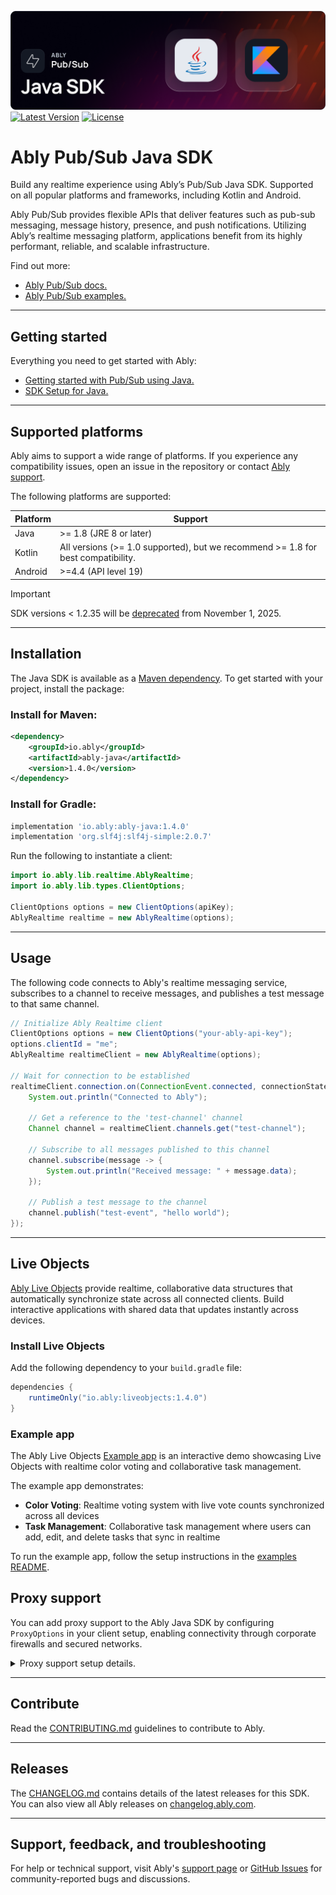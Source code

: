 ![Ably Pub/Sub Java Header](images/javaSDK-github.png)
[![Latest Version](https://img.shields.io/maven-central/v/io.ably/ably-java)](https://central.sonatype.com/artifact/io.ably/ably-java)
[![License](https://badgen.net/github/license/ably/ably-java)](https://github.com/ably/ably-java/blob/main/LICENSE)

# Ably Pub/Sub Java SDK

Build any realtime experience using Ably’s Pub/Sub Java SDK. Supported on all popular platforms and frameworks, including Kotlin and Android.

Ably Pub/Sub provides flexible APIs that deliver features such as pub-sub messaging, message history, presence, and push notifications. Utilizing Ably’s realtime messaging platform, applications benefit from its highly performant, reliable, and scalable infrastructure.

Find out more:

* [Ably Pub/Sub docs.](https://ably.com/docs/basics)
* [Ably Pub/Sub examples.](https://ably.com/examples?product=pubsub)

---

## Getting started

Everything you need to get started with Ably:

* [Getting started with Pub/Sub using Java.](https://ably.com/docs/getting-started/java)
* [SDK Setup for Java.](https://ably.com/docs/getting-started/setup?lang=java)

---

## Supported platforms

Ably aims to support a wide range of platforms. If you experience any compatibility issues, open an issue in the repository or contact [Ably support](https://ably.com/support).

The following platforms are supported:

| Platform | Support |
|----------|---------|
| Java     | >= 1.8 (JRE 8 or later) |
| Kotlin   | All versions (>= 1.0 supported), but we recommend >= 1.8 for best compatibility. |
| Android  | >=4.4 (API level 19) |

> [!IMPORTANT]
> SDK versions < 1.2.35 will be [deprecated](https://ably.com/docs/platform/deprecate/protocol-v1) from November 1, 2025.

---

## Installation

The Java SDK is available as a [Maven dependency](https://mvnrepository.com/artifact/io.ably/ably-java). To get started with your project, install the package:

### Install for Maven:

```xml
<dependency>
    <groupId>io.ably</groupId>
    <artifactId>ably-java</artifactId>
    <version>1.4.0</version>
</dependency>
```

### Install for Gradle:

```gradle
implementation 'io.ably:ably-java:1.4.0'
implementation 'org.slf4j:slf4j-simple:2.0.7'
```

Run the following to instantiate a client:

```java
import io.ably.lib.realtime.AblyRealtime;
import io.ably.lib.types.ClientOptions;

ClientOptions options = new ClientOptions(apiKey);
AblyRealtime realtime = new AblyRealtime(options);
```

---

## Usage

The following code connects to Ably's realtime messaging service, subscribes to a channel to receive messages, and publishes a test message to that same channel.


```java
// Initialize Ably Realtime client
ClientOptions options = new ClientOptions("your-ably-api-key");
options.clientId = "me";
AblyRealtime realtimeClient = new AblyRealtime(options);

// Wait for connection to be established
realtimeClient.connection.on(ConnectionEvent.connected, connectionStateChange -> {
    System.out.println("Connected to Ably");
    
    // Get a reference to the 'test-channel' channel
    Channel channel = realtimeClient.channels.get("test-channel");
    
    // Subscribe to all messages published to this channel
    channel.subscribe(message -> {
        System.out.println("Received message: " + message.data);
    });
    
    // Publish a test message to the channel
    channel.publish("test-event", "hello world");
});
```
---

## Live Objects

[Ably Live Objects](https://ably.com/docs/liveobjects) provide realtime, collaborative data structures that automatically synchronize state across all connected clients. Build interactive applications with shared data that updates instantly across devices.

### Install Live Objects

Add the following dependency to your `build.gradle` file:

```groovy
dependencies {
    runtimeOnly("io.ably:liveobjects:1.4.0")
}
```

### Example app

The Ably Live Objects [Example app](./examples) is an interactive demo showcasing Live Objects with realtime color voting and collaborative task management.

The example app demonstrates:
- **Color Voting**: Realtime voting system with live vote counts synchronized across all devices
- **Task Management**: Collaborative task management where users can add, edit, and delete tasks that sync in realtime

To run the example app, follow the setup instructions in the [examples README](./examples/README.md).

## Proxy support

You can add proxy support to the Ably Java SDK by configuring `ProxyOptions` in your client setup, enabling connectivity through corporate firewalls and secured networks.

<details>
<summary>Proxy support setup details.</summary>

To enable proxy support for both REST and Realtime clients in the Ably SDK, use the OkHttp library to handle HTTP requests and WebSocket connections.

Add the following dependency to your `build.gradle` file:

```groovy
dependencies {
    runtimeOnly("io.ably:network-client-okhttp:1.4.0")
}
```

After adding the OkHttp dependency, enable proxy support by specifying proxy settings in the ClientOptions when initializing your Ably client.

The following example sets up a proxy using the Pub/Sub Java SDK:

```java
import io.ably.lib.realtime.AblyRealtime;
import io.ably.lib.rest.AblyRest;
import io.ably.lib.transport.Defaults;
import io.ably.lib.types.ClientOptions;
import io.ably.lib.types.ProxyOptions;
import io.ably.lib.http.HttpAuth;

public class AblyWithProxy {
    public static void main(String[] args) throws Exception {
        // Configure Ably Client options
        ClientOptions options = new ClientOptions();
        
        // Setup proxy settings
        ProxyOptions proxy = new ProxyOptions();
        proxy.host = "your-proxy-host";  // Replace with your proxy host
        proxy.port = 8080;               // Replace with your proxy port
        
        // Optional: If the proxy requires authentication
        proxy.username = "your-username";  // Replace with proxy username
        proxy.password = "your-password";  // Replace with proxy password
        proxy.prefAuthType = HttpAuth.Type.BASIC;  // Choose your preferred authentication type (e.g., BASIC or DIGEST)

        // Attach the proxy settings to the client options
        options.proxy = proxy;

        // Create an instance of Ably using the configured options
        AblyRest ably = new AblyRest(options);

        // Alternatively, for real-time connections
        AblyRealtime ablyRealtime = new AblyRealtime(options);

        // Use the Ably client as usual
    }
}
```

</details>

---

## Contribute

Read the [CONTRIBUTING.md](./CONTRIBUTING.md) guidelines to contribute to Ably.

---

## Releases

The [CHANGELOG.md](./CHANGELOG.md) contains details of the latest releases for this SDK. You can also view all Ably releases on [changelog.ably.com](https://changelog.ably.com).

---

## Support, feedback, and troubleshooting

For help or technical support, visit Ably's [support page](https://ably.com/support) or [GitHub Issues](https://github.com/ably/ably-java/issues) for community-reported bugs and discussions.
